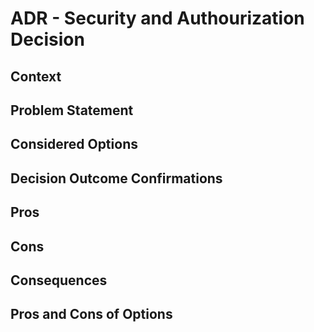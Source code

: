 # ADR - Security and Authourization Decision

## Context 

## Problem Statement

## Considered Options

## Decision Outcome Confirmations

## Pros

## Cons

## Consequences

## Pros and Cons of Options


